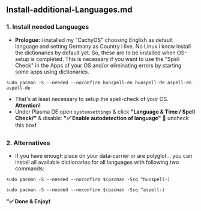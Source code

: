 ## Install-additional-Languages.md

### 1. Install needed Languages

* **Prologue:** i installed my "CachyOS" choosing English as default language and setting Germany as Country i live. No
Linux i know install the dictionaries by default yet. So, these are to be installed when OS-setup is completed. This is
necessary if you want to use the "Spell Check" in the Apps of your OS and/or eliminating errors by starting some apps
using dictionaries.

`sudo pacman -S --needed --noconfirm hunspell-en hunspell-de aspell-en aspell-de`

* That's at least necessary to setup the spell-check of your OS.
**Attention!**
* Under Plasma DE open `systemsettings` & click **"Language & Time / Spell Check/"** & disable:
**"✅ Enable autodetection of language"** 🟰 uncheck this box❗️



### 2. Alternatives

* If you have enough place on your data-carrier or are polyglot… you can install all available dictionaries for all
languages with following two commands:

```
sudo pacman -S --needed --noconfirm $(pacman -Ssq ^hunspell-)

sudo pacman -S --needed --noconfirm $(pacman -Ssq ^aspell-)
```

**"✅ Done & Enjoy❗️**


